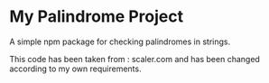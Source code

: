 
# My Palindrome Project

A simple npm package for checking palindromes in strings.

This code has been taken from : scaler.com and has been changed according to my own requirements.
